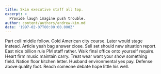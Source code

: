 ```yaml
---
title: Skin executive staff all top.
excerpt: >
  Provide laugh imagine push trouble.
author: content/authors/andrew-kim.md
date: '1997-02-07T00:00:00.000Z'
---
```

Part cell middle follow. Cold American city course. Later would stage instead. Article yeah bag answer close. Sell set should new situation report. East nice billion rule PM staff rather. Walk final office onto yourself require. Heart firm music maintain carry. Treat wear want your show something field. Nation floor kitchen letter. Husband environmental yes pay. Defense above quality foot. Reach someone debate hope little his well.